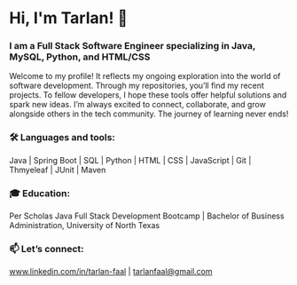 
# Hi, I'm Tarlan! 👋

### I am a Full Stack Software Engineer specializing in Java, MySQL, Python, and HTML/CSS


Welcome to my profile! It reflects my ongoing exploration into the world of software development. Through my repositories, you’ll find my recent projects. To fellow developers, I hope these tools offer helpful solutions and spark new ideas. I’m always excited to connect, collaborate, and grow alongside others in the tech community. The journey of learning never ends!

### 🛠️ Languages and tools:

Java | Spring Boot | SQL | Python | HTML | CSS | JavaScript | Git | Thmyeleaf | JUnit | Maven

### 🎓 Education:


Per Scholas Java Full Stack Development Bootcamp | Bachelor of Business Administration, University of North Texas


### 📫 Let’s connect:

www.linkedin.com/in/tarlan-faal | tarlanfaal@gmail.com

<!---
tarlanfaal/tarlanfaal is a ✨ special ✨ repository because its `README.md` (this file) appears on your GitHub profile.
You can click the Preview link to take a look at your changes.
--->


<!---
tarlanfaal/tarlanfaal is a ✨ special ✨ repository because its `README.md` (this file) appears on your GitHub profile.
You can click the Preview link to take a look at your changes.
--->
